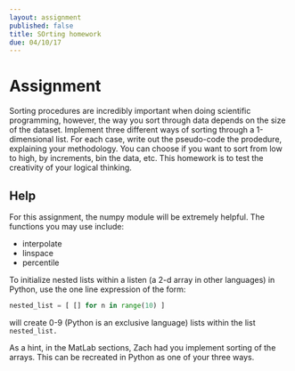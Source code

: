 ```yaml
---
layout: assignment
published: false
title: SOrting homework
due: 04/10/17
---
```


# Assignment
Sorting procedures are incredibly important when doing scientific programming, however, the way you sort through data depends on the size of the dataset.  Implement three different ways of sorting through a 1-dimensional list.  For each case, write out the pseudo-code the prodedure, explaining your methodology. You can choose if you want to sort from low to high, by increments, bin the data, etc.  This homework is to test the creativity of your logical thinking.  


## Help
For this assignment, the numpy module will be extremely helpful.  The functions you may use include:
* interpolate
* linspace
* percentile


To initialize nested lists within a listen (a 2-d array in other languages) in Python, use the one line expression of the form:

~~~ python
nested_list = [ [] for n in range(10) ]
~~~
will create 0-9 (Python is an exclusive language) lists within the list `nested_list.`  


As a hint, in the MatLab sections, Zach had you implement sorting of the arrays.  This can be recreated in Python as one of your three ways.
